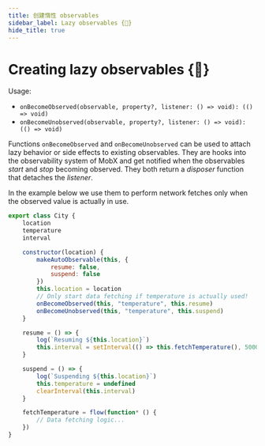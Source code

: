 ```yaml
---
title: 创建惰性 observables
sidebar_label: Lazy observables {🚀}
hide_title: true
---
```


<script async type="text/javascript" src="//cdn.carbonads.com/carbon.js?serve=CEBD4KQ7&placement=mobxjsorg" id="_carbonads_js"></script>

# Creating lazy observables {🚀}

Usage:

-   `onBecomeObserved(observable, property?, listener: () => void): (() => void)`
-   `onBecomeUnobserved(observable, property?, listener: () => void): (() => void)`

Functions `onBecomeObserved` and `onBecomeUnobserved` can be used to attach lazy behavior or side effects to existing observables. They are hooks into the observability system of MobX and get notified when the observables _start_ and _stop_ becoming observed. They both return a _disposer_ function that detaches the _listener_.

In the example below we use them to perform network fetches only when the observed value is actually in use.

```javascript
export class City {
    location
    temperature
    interval

    constructor(location) {
        makeAutoObservable(this, {
            resume: false,
            suspend: false
        })
        this.location = location
        // Only start data fetching if temperature is actually used!
        onBecomeObserved(this, "temperature", this.resume)
        onBecomeUnobserved(this, "temperature", this.suspend)
    }

    resume = () => {
        log(`Resuming ${this.location}`)
        this.interval = setInterval(() => this.fetchTemperature(), 5000)
    }

    suspend = () => {
        log(`Suspending ${this.location}`)
        this.temperature = undefined
        clearInterval(this.interval)
    }

    fetchTemperature = flow(function* () {
        // Data fetching logic...
    })
}
```

